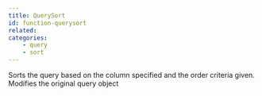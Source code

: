 ```yaml
---
title: QuerySort
id: function-querysort
related:
categories:
    - query
    - sort
---
```


Sorts the query based on the column specified and the order criteria given. Modifies the original query object